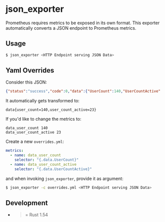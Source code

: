 # json_exporter

Prometheus requires metrics to be exposed in its own format. This exporter automatically converts a JSON endpoint to Prometheus metrics.

## Usage

```bash
$ json_exporter <HTTP Endpoint serving JSON Data>
```

## Yaml Overrides

Consider this JSON:

```json
{"status":"success","code":0,"data":{"UserCount":140,"UserCountActive":23}}
```

It automatically gets transformed to:

```
data{user_count=140,user_count_active=23}
```

If you'd like to change the metrics to:

```
data_user_count 140
data_user_count_active 23
```

Create a new `overrides.yml`:

```yaml
metrics:
  - name: data_user_count
    selector: "{.data.UserCount}"
  - name: data_user_count_active
    selector: "{.data.UserCountActive}"
```

and when invoking `json_exporter`, provide it as argument:

```bash
$ json_exporter -c overrides.yml <HTTP Endpoint serving JSON Data>
```

## Development

- >= Rust 1.54